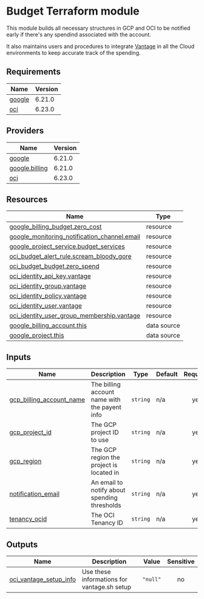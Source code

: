 <!-- BEGIN_TF_DOCS -->
# Budget Terraform module

This module builds all necessary structures in GCP and OCI to be notified early if there's any spendind associated with the account.

It also maintains users and procedures to integrate [Vantage](https://vantage.sh) in all the Cloud environments to keep accurate track of the spending.

## Requirements

| Name | Version |
|------|---------|
| <a name="requirement_google"></a> [google](#requirement\_google) | 6.21.0 |
| <a name="requirement_oci"></a> [oci](#requirement\_oci) | 6.23.0 |

## Providers

| Name | Version |
|------|---------|
| <a name="provider_google"></a> [google](#provider\_google) | 6.21.0 |
| <a name="provider_google.billing"></a> [google.billing](#provider\_google.billing) | 6.21.0 |
| <a name="provider_oci"></a> [oci](#provider\_oci) | 6.23.0 |

## Resources

| Name | Type |
|------|------|
| [google_billing_budget.zero_cost](https://registry.terraform.io/providers/hashicorp/google/6.21.0/docs/resources/billing_budget) | resource |
| [google_monitoring_notification_channel.email](https://registry.terraform.io/providers/hashicorp/google/6.21.0/docs/resources/monitoring_notification_channel) | resource |
| [google_project_service.budget_services](https://registry.terraform.io/providers/hashicorp/google/6.21.0/docs/resources/project_service) | resource |
| [oci_budget_alert_rule.scream_bloody_gore](https://registry.terraform.io/providers/oracle/oci/6.23.0/docs/resources/budget_alert_rule) | resource |
| [oci_budget_budget.zero_spend](https://registry.terraform.io/providers/oracle/oci/6.23.0/docs/resources/budget_budget) | resource |
| [oci_identity_api_key.vantage](https://registry.terraform.io/providers/oracle/oci/6.23.0/docs/resources/identity_api_key) | resource |
| [oci_identity_group.vantage](https://registry.terraform.io/providers/oracle/oci/6.23.0/docs/resources/identity_group) | resource |
| [oci_identity_policy.vantage](https://registry.terraform.io/providers/oracle/oci/6.23.0/docs/resources/identity_policy) | resource |
| [oci_identity_user.vantage](https://registry.terraform.io/providers/oracle/oci/6.23.0/docs/resources/identity_user) | resource |
| [oci_identity_user_group_membership.vantage](https://registry.terraform.io/providers/oracle/oci/6.23.0/docs/resources/identity_user_group_membership) | resource |
| [google_billing_account.this](https://registry.terraform.io/providers/hashicorp/google/6.21.0/docs/data-sources/billing_account) | data source |
| [google_project.this](https://registry.terraform.io/providers/hashicorp/google/6.21.0/docs/data-sources/project) | data source |

## Inputs

| Name | Description | Type | Default | Required |
|------|-------------|------|---------|:--------:|
| <a name="input_gcp_billing_account_name"></a> [gcp\_billing\_account\_name](#input\_gcp\_billing\_account\_name) | The billing account name with the payent info | `string` | n/a | yes |
| <a name="input_gcp_project_id"></a> [gcp\_project\_id](#input\_gcp\_project\_id) | The GCP project ID to use | `string` | n/a | yes |
| <a name="input_gcp_region"></a> [gcp\_region](#input\_gcp\_region) | The GCP region the project is located in | `string` | n/a | yes |
| <a name="input_notification_email"></a> [notification\_email](#input\_notification\_email) | An email to notify about spending thresholds | `string` | n/a | yes |
| <a name="input_tenancy_ocid"></a> [tenancy\_ocid](#input\_tenancy\_ocid) | The OCI Tenancy ID | `string` | n/a | yes |

## Outputs

| Name | Description | Value | Sensitive |
|------|-------------|-------|:---------:|
| <a name="output_oci_vantage_setup_info"></a> [oci\_vantage\_setup\_info](#output\_oci\_vantage\_setup\_info) | Use these informations for vantage.sh setup | `"null"` | no |
<!-- END_TF_DOCS -->

